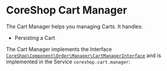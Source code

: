 # CoreShop Cart Manager

The Cart Manager helps you managing Carts. It handles:

 - Persisting a Cart

The Cart Manager implements the Interface [```CoreShop\Component\Order\Manager\CartManagerInterface```](https://github.com/coreshop/CoreShop/blob/master/src/CoreShop/Component/Order/Manager/CartManagerInterface.php) and is implemented in the Service
```coreshop.cart.manager```:

